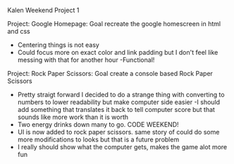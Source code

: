 Kalen Weekend Project 1

Project: Google Homepage: Goal recreate the google homescreen in html and css
 - Centering things is not easy
 - Could focus more on exact color and link padding but I don't feel like messing with that for another hour
 -Functional!

 Project: Rock Paper Scissors: Goal create a console based Rock Paper Scissors
 - Pretty straigt forward I decided to do a strange thing with converting to numbers to lower readability but make computer side easier
 -I should add something that translates it back to tell computer score but that sounds like more work than it is worth
 - Two energy drinks down many to go. CODE WEEKEND!
 - UI is now added to rock paper scissors. same story of could do some more modifications to looks but that is a future problem
 - I really should show what the computer gets, makes the game alot more fun